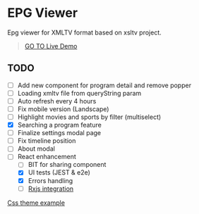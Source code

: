 # EPG Viewer

Epg viewer for XMLTV format based on xsltv project.

> [GO TO Live Demo][live]

## TODO

- [ ] Add new component for program detail and remove popper
- [ ] Loading xmltv file from queryString param
- [ ] Auto refresh every 4 hours
- [ ] Fix mobile version (Landscape)
- [ ] Highlight movies and sports by filter (multiselect)
- [x] Searching a program feature
- [ ] Finalize settings modal page
- [ ] Fix timeline position
- [ ] About modal
- [ ] React enhancement
  - [ ] BIT for sharing component
  - [x] UI tests (JEST & e2e)
  - [x] Errors handling
  - [ ] [Rxjs integration][rxjs_react]

[Css theme example][example_css]

[live]: https://fazzani.github.io/xviewer
[example_css]: https://codepen.io/blackstockc/pen/eJbbyb
[rxjs_react]: https://reactrocket.com/post/react-and-rxjs/
[sidePanel]: https://github.com/DimitryDushkin/sliding-pane
